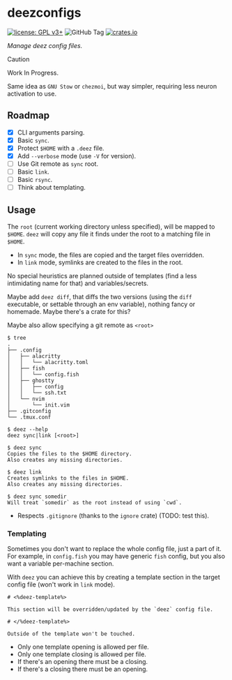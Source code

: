 # deezconfigs

[![license: GPL v3+](https://img.shields.io/badge/license-GPLv3+-blue)](https://www.gnu.org/licenses/gpl-3.0)
![GitHub Tag](https://img.shields.io/github/v/tag/qrichert/deezconfigs?sort=semver&filter=*.*.*&label=release)
[![crates.io](https://img.shields.io/crates/d/deezconfigs?logo=rust&logoColor=white&color=orange)](https://crates.io/crates/deezconfigs)

_Manage deez config files._

> [!CAUTION]
>
> Work In Progress.

Same idea as `GNU Stow` or `chezmoi`, but way simpler, requiring less
neuron activation to use.

## Roadmap

- [x] CLI arguments parsing.
- [x] Basic `sync`.
- [x] Protect `$HOME` with a `.deez` file.
- [x] Add `--verbose` mode (use `-V` for version).
- [ ] Use Git remote as `sync` root.
- [ ] Basic `link`.
- [ ] Basic `rsync`.
- [ ] Think about templating.

## Usage

The `root` (current working directory unless specified), will be mapped
to `$HOME`. `deez` will copy any file it finds under the root to a
matching file in `$HOME`.

- In `sync` mode, the files are copied and the target files overridden.
- In `link` mode, symlinks are created to the files in the root.

No special heuristics are planned outside of templates (find a less
intimidating name for that) and variables/secrets.

Maybe add `deez diff`, that diffs the two versions (using the `diff`
executable, or settable through an env variable), nothing fancy or
homemade. Maybe there's a crate for this?

Maybe also allow specifying a git remote as `<root>`

```console
$ tree
.
├── .config
│   ├── alacritty
│   │   └── alacritty.toml
│   ├── fish
│   │   └── config.fish
│   ├── ghostty
│   │   ├── config
│   │   └── ssh.txt
│   └── nvim
│       └── init.vim
├── .gitconfig
└── .tmux.conf
```

```console
$ deez --help
deez sync|link [<root>]

$ deez sync
Copies the files to the $HOME directory.
Also creates any missing directories.

$ deez link
Creates symlinks to the files in $HOME.
Also creates any missing directories.

$ deez sync somedir
Will treat `somedir` as the root instead of using `cwd`.
```

- Respects `.gitignore` (thanks to the `ignore` crate) (TODO: test
  this).

### Templating

Sometimes you don't want to replace the whole config file, just a part
of it. For example, in `config.fish` you may have generic `fish` config,
but you also want a variable per-machine section.

With `deez` you can achieve this by creating a template section in the
target config file (won't work in `link` mode).

```
# <%deez-template%>

This section will be overridden/updated by the `deez` config file.

# </%deez-template%>

Outside of the template won't be touched.
```

- Only one template opening is allowed per file.
- Only one template closing is allowed per file.
- If there's an opening there must be a closing.
- If there's a closing there must be an opening.
